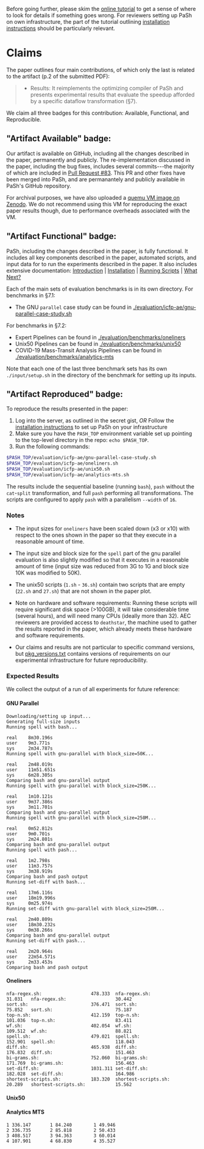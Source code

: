 
Before going further, please skim the [online tutorial](https://github.com/andromeda/pash/blob/icfp-ae/docs/tutorial.md) to get a sense of where to look for details if something goes wrong. For reviewers setting up PaSh on own infrastructure, the part of the tutorial outlining [installation instructions](https://github.com/andromeda/pash/blob/icfp-ae/docs/tutorial.md#installation) should be particularly relevant.

# Claims

The paper outlines four main contributions, of which only the last is related to the artifact (p.2 of the submitted PDF):

> * Results: It reimplements the optimizing compiler of PaSh and presents experimental results that evaluate the speedup afforded by a specific dataflow transformation (§7).

We claim all three badges for this contribution: Available, Functional, and Reproducible.

##  "Artifact Available" badge: 

Our artifact is available on GitHub, including all the changes described in the paper, permanently and publicly. The re-implementation discussed in the paper, including the bug fixes, includes several commits---the majority of which are included in [Pull Request #83](https://github.com/andromeda/pash/commit/94b09e71316e8a0b10e0b6450a0b2953a04a71df). This PR and other fixes have been merged into PaSh, and are permanantely and publicly available in PaSh's GitHub repository.

For archival purposes, we have also uploaded a [quemu VM image on Zenodo](https://zenodo.org/record/4776838). We do not recommend using this VM for reproducing the exact paper results though, due to performance overheads associated with the VM.

##  "Artifact Functional" badge: 

PaSh, including the changes described in the paper, is fully functional. It includes all key components described in the paper, automated scripts, and input data for to run the experiments described in the paper. It also includes extensive documentation: [Introduction](https://github.com/andromeda/pash/blob/icfp-ae/docs/tutorial.md#introduction) | [Installation](https://github.com/andromeda/pash/blob/icfp-ae/docs/tutorial.md#installation) | [Running Scripts](https://github.com/andromeda/pash/blob/icfp-ae/docs/tutorial.md#running-scripts) | [What Next?](https://github.com/andromeda/pash/blob/icfp-ae/docs/tutorial.md#what-next)

Each of the main sets of evaluation benchmarks is in its own directory. For benchmarks in §7.1:

* The GNU `parallel` case study can be found in [./evaluation/icfp-ae/gnu-parallel-case-study.sh](https://github.com/andromeda/pash/blob/icfp-ae/evaluation/icfp-ae/gnu-parallel-case-study.sh)

For benchmarks in §7.2:

* Expert Pipelines can be found in [./evaluation/benchmarks/oneliners](https://github.com/andromeda/pash/tree/icfp-ae/evaluation/benchmarks/oneliners)
* Unix50 Pipelines can be found in [./evaluation/benchmarks/unix50](https://github.com/andromeda/pash/tree/icfp-ae/evaluation/benchmarks/unix50)
* COVID-19 Mass-Transit Analysis Pipelines can be found in [./evaluation/benchmarks/analytics-mts](https://github.com/andromeda/pash/tree/icfp-ae/evaluation/benchmarks/analytics-mts)

Note that each one of the last three benchmark sets has its own `./input/setup.sh` in the directory of the benchmark for setting up its inputs.

##  "Artifact Reproduced" badge: 

To reproduce the results presented in the paper:
1. Log into the server, as outlined in the secret gist, _OR_ Follow the [installation instructions](https://github.com/andromeda/pash/blob/icfp-ae/docs/tutorial.md#installation) to set up PaSh on your infrastructure
2. Make sure you have the `PASH_TOP` environment variable set up pointing to the top-level directory in the repo: `echo $PASH_TOP`.
3. Run the following commands:

```sh
$PASH_TOP/evaluation/icfp-ae/gnu-parallel-case-study.sh
$PASH_TOP/evaluation/icfp-ae/oneliners.sh
$PASH_TOP/evaluation/icfp-ae/unix50.sh
$PASH_TOP/evaluation/icfp-ae/analytics-mts.sh
```

The results include the sequential baseline (running `bash`), `pash` without the `cat`-`split` transformation, and full `pash` performing all transformations. The scripts are configured to apply `pash` with a parallelism `--width` of `16`.

### Notes 

- The input sizes for `oneliners` have been scaled down (x3 or x10) with respect to the ones shown in the paper so that they execute in a reasonable amount of time.

- The input size and block size for the `spell` part of the gnu parallel evaluation is also slightly modified so that it executes in a reasonable amount of time (input size was reduced from 3G to 1G and block size 10K was modified to 50K).

- The unix50 scripts (`1.sh` - `36.sh`) contain two scripts that are empty (`22.sh` and `27.sh`) that are not shown in the paper plot.

- Note on hardware and software requirements: Running these scripts will require significant disk space (>100GB), it will take considerable time (several hours), and will need many CPUs (ideally more than 32). AEC reviewers are provided access to `deathstar`, the machine used to gather the results reported in the paper, which already meets these hardware and software requirements.

- Our claims and results are not particular to specific command versions, but [pkg_versions.txt](../scripts/pkg_versions.txt) contains versions of requirements on our experimental infrastructure for future reproducibility.


### Expected Results

We collect the output of a run of all experiments for future reference:

#### GNU Parallel

```
Downloading/setting up input...
Generating full-size inputs
Running spell with bash...

real    8m30.196s
user    9m3.771s
sys     2m34.787s
Running spell with gnu-parallel with block_size=50K...

real    2m48.019s
user    11m51.651s
sys     6m28.305s
Comparing bash and gnu-parallel output
Running spell with gnu-parallel with block_size=250K...

real    1m10.121s
user    9m37.386s
sys     3m11.701s
Comparing bash and gnu-parallel output
Running spell with gnu-parallel with block_size=250M...

real    0m52.812s
user    9m0.701s
sys     2m24.801s
Comparing bash and gnu-parallel output
Running spell with pash...

real    1m2.798s
user    11m3.757s
sys     3m38.919s
Comparing bash and pash output
Running set-diff with bash...

real    17m6.116s
user    18m19.996s
sys     0m25.974s
Running set-diff with gnu-parallel with block_size=250M...

real    2m40.809s
user    18m30.232s
sys     0m38.266s
Comparing bash and gnu-parallel output
Running set-diff with pash...

real    2m20.964s
user    22m54.571s
sys     2m33.453s
Comparing bash and pash output
```

#### Oneliners

```
nfa-regex.sh:                  478.333  nfa-regex.sh:                  31.031   nfa-regex.sh:                  30.442
sort.sh:                       376.471  sort.sh:                       75.852   sort.sh:                       75.187
top-n.sh:                      412.159  top-n.sh:                      101.036  top-n.sh:                      83.411
wf.sh:                         402.054  wf.sh:                         109.512  wf.sh:                         88.821
spell.sh:                      479.021  spell.sh:                      152.901  spell.sh:                      118.043
diff.sh:                       465.938  diff.sh:                       176.832  diff.sh:                       151.463
bi-grams.sh:                   752.060  bi-grams.sh:                   171.769  bi-grams.sh:                   156.463
set-diff.sh:                   1031.311 set-diff.sh:                   182.028  set-diff.sh:                   164.986
shortest-scripts.sh:           183.320  shortest-scripts.sh:           20.289   shortest-scripts.sh:           15.562
```

#### Unix50

#### Analytics MTS

```
1 336.147       1 84.240        1 49.946
2 336.735       2 85.818        2 50.433
3 408.517       3 94.363        3 60.014
4 107.901       4 68.830        4 35.527
```
